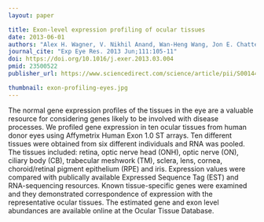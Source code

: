 ```yaml
---
layout: paper

title: Exon-level expression profiling of ocular tissues
date: 2013-06-01
authors: "Alex H. Wagner, V. Nikhil Anand, Wan-Heng Wang, Jon E. Chatterton, Duo Sun, Allan R. Shepard, Nasreen Jacobson, Iok-Hou Pang, Adam P. DeLuca, Thomas L. Casavant, Todd E. Scheetz, Robert F. Mullins, Terry A. Braun, Abbot F. Clark"
journal_cite: "Exp Eye Res. 2013 Jun;111:105-11"
doi: https://doi.org/10.1016/j.exer.2013.03.004
pmid: 23500522
publisher_url: https://www.sciencedirect.com/science/article/pii/S0014483513000584

thumbnail: exon-profiling-eyes.jpg
---
```

The normal gene expression profiles of the tissues in the eye are a valuable resource for considering genes likely to be involved with disease processes. We profiled gene expression in ten ocular tissues from human donor eyes using Affymetrix Human Exon 1.0 ST arrays. Ten different tissues were obtained from six different individuals and RNA was pooled. The tissues included: retina, optic nerve head (ONH), optic nerve (ON), ciliary body (CB), trabecular meshwork (TM), sclera, lens, cornea, choroid/retinal pigment epithelium (RPE) and iris. Expression values were compared with publically available Expressed Sequence Tag (EST) and RNA-sequencing resources. Known tissue-specific genes were examined and they demonstrated correspondence of expression with the representative ocular tissues. The estimated gene and exon level abundances are available online at the Ocular Tissue Database.
